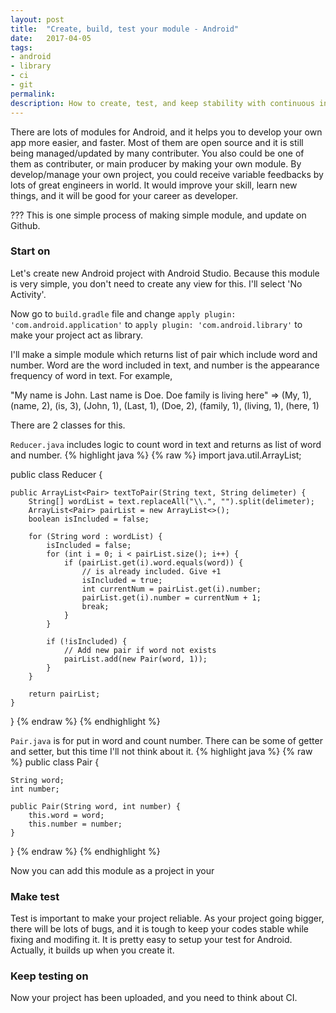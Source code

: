 ```yaml
---
layout: post
title:  "Create, build, test your module - Android"
date:   2017-04-05
tags:
- android
- library
- ci
- git
permalink: 
description: How to create, test, and keep stability with continuous integration service 
---
```


There are lots of modules for Android, and it helps you to develop your own app more easier, and faster. Most of them are open source and it is still being managed/updated by many contributer. You also could be one of them as contributer, or main producer by making your own module.
By develop/manage your own project, you could receive variable feedbacks by lots of great engineers in world. It would improve your skill, learn new things, and it will be good for your career as developer.

??? This is one simple process of making simple module, and update on Github.

### Start on

Let's create new Android project with Android Studio. Because this module is very simple, you don't need to create any view for this. I'll select 'No Activity'.

Now go to `build.gradle` file and change `apply plugin: 'com.android.application'` to `apply plugin: 'com.android.library'` to make your project act as library.

I'll make a simple module which returns list of pair which include word and number. Word are the word included in text, and number is the appearance frequency of word in text. For example,

"My name is John. Last name is Doe. Doe family is living here"
=> 
(My, 1), (name, 2), (is, 3), (John, 1), (Last, 1), (Doe, 2), (family, 1), (living, 1), (here, 1)

There are 2 classes for this.

`Reducer.java` includes logic to count word in text and returns as list of word and number.
{% highlight java %}
{% raw %}
import java.util.ArrayList;

public class Reducer {
    
    public ArrayList<Pair> textToPair(String text, String delimeter) {
        String[] wordList = text.replaceAll("\\.", "").split(delimeter);
        ArrayList<Pair> pairList = new ArrayList<>();
        boolean isIncluded = false;

        for (String word : wordList) {
            isIncluded = false;
            for (int i = 0; i < pairList.size(); i++) {
                if (pairList.get(i).word.equals(word)) {
                    // is already included. Give +1
                    isIncluded = true;
                    int currentNum = pairList.get(i).number;
                    pairList.get(i).number = currentNum + 1;
                    break;
                }
            }

            if (!isIncluded) {
                // Add new pair if word not exists
                pairList.add(new Pair(word, 1));
            }
        }

        return pairList;
    }
}
{% endraw %}
{% endhighlight %}

`Pair.java` is for put in word and count number. There can be some of getter and setter, but this time I'll not think about it.
{% highlight java %}
{% raw %}
public class Pair {

    String word;
    int number;

    public Pair(String word, int number) {
        this.word = word;
        this.number = number;
    }
}
{% endraw %}
{% endhighlight %}

Now you can add this module as a project in your 

### Make test

Test is important to make your project reliable. As your project going bigger, there will be lots of bugs, and it is tough to keep your codes stable while fixing and modifing it.
It is pretty easy to setup your test for Android. Actually, it builds up when you create it.

### Keep testing on

Now your project has been uploaded, and you need to think about CI.
